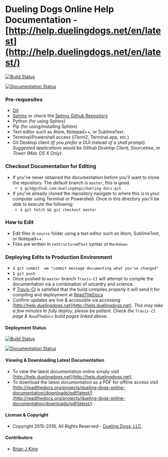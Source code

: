 # Dueling Dogs Online Help Documentation - [http://help.duelingdogs.net/en/latest](http://help.duelingdogs.net/en/latest/)

[![Build Status](https://travis-ci.org/duelingdogs/dueling-docs.svg?branch=master)](https://travis-ci.org/duelingdogs/dueling-docs)

[![Documentation Status](https://readthedocs.org/projects/dueling-dogs-online-documentation/badge/?version=latest)](http://dueling-dogs-online-documentation.readthedocs.org/en/latest/?badge=latest)

### Pre-requesites 

* [Git](https://git-scm.com/)
* [Sphinx](http://www.sphinx-doc.org/en/stable/) or check the [Sphinx Github Repository](https://github.com/sphinx-doc/sphinx)
* Python (for using Sphinx)
* Pip (for using/installing Sphinx)
* Text editor such as Atom, Notepad++, or SublimeText.
* Terminal/Powershell access (iTerm2, Terminal.app, etc.)
* Git Desktop client _(if you prefer a GUI instead of a shell prompt). Suggested applications would be Github Desktop Client, Sourcetree, or Tower (Mac OS X Only)_.

### Checkout Documentation for Editing

* If you've never obtained the documentation before you'll want to clone the repository. The default branch is `master`, this is good.
    * `$ git@github.com:duelingdogs/dueling-docs.git`
* If you've already cloned the repository navigate to where this is in your computer using Terminal or Powershell. Once in this directory you'll be able to execute the following:
    * `$ git fetch && git checkout master`

### How to Edit

* Edit files in `source` folder using a text editor such as Atom, SublimeText, or Notepad++. 
* Files are written in `reStructuredText` syntax or `Markdown`.

### Deploying Edits to Production Environment

* `$ git commit -am "commit message documenting what you've changed"`
* `$ git push`
* Once pushed to `master` branch `Travis-CI` will attempt to compile the documentation via a combination of wizardry and science. 
* If [Travis-CI](https://travis-ci.org/duelingdogs/dueling-docs) is satisfied that the build compiles properly it will send it for compiling and deployment at [ReadTheDocs](http://readthedocs.org/projects/dueling-dogs-online-documentation/)
* Confirm updates are live & accessible via accessing [http://help.duelingdogs.net](http://help.duelingdogs.net). _This may take a few minutes to fully deploy, please be patient. Check the `Travis-CI` page & `ReadTheDocs` build pages linked above._


#### Deployment Status 

[![Build Status](https://travis-ci.org/duelingdogs/dueling-docs.svg?branch=master)](https://travis-ci.org/duelingdogs/dueling-docs)

[![Documentation Status](https://readthedocs.org/projects/dueling-dogs-online-documentation/badge/?version=latest)](http://dueling-dogs-online-documentation.readthedocs.org/en/latest/?badge=latest)

#### Viewing & Downloading Latest Documentation

* To view the latest documentation online simply visit [http://help.duelingdogs.net](http://help.duelingdogs.net).
* To download the latest documentation as a PDF for offline access visit [http://readthedocs.org/projects/dueling-dogs-online-documentation/downloads/pdf/latest/](http://readthedocs.org/projects/dueling-dogs-online-documentation/downloads/pdf/latest/)

#### License & Copyright

* Copyright 2015-2016, All Rights Reserved - [Dueling Dogs, LLC](https://duelingdogs.net).


#### Contributors

* [Brian J King](http://github.com/brianjking)